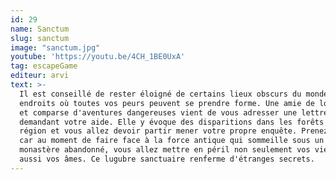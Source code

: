 ```yaml
---
id: 29
name: Sanctum
slug: sanctum
image: "sanctum.jpg"
youtube: 'https://youtu.be/4CH_1BE0UxA'
tag: escapeGame
editeur: arvi
text: >-
  Il est conseillé de rester éloigné de certains lieux obscurs du monde, des
  endroits où toutes vos peurs peuvent se prendre forme. Une amie de longue date
  et comparse d'aventures dangereuses vient de vous adresser une lettre vous
  demandant votre aide. Elle y évoque des disparitions dans les forêts de la
  région et vous allez devoir partir mener votre propre enquête. Prenez garde,
  car au moment de faire face à la force antique qui sommeille sous un vieux
  monastère abandonné, vous allez mettre en péril non seulement vos vies, mais
  aussi vos âmes. Ce lugubre sanctuaire renferme d'étranges secrets.
---
```


